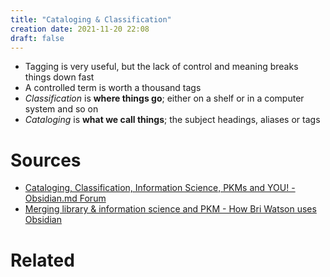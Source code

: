 ```yaml
---
title: "Cataloging & Classification"
creation date: 2021-11-20 22:08
draft: false
---
```


- Tagging is very useful, but the lack of control and meaning breaks things down fast
- A controlled term is worth a thousand tags
- _Classification_ is **where things go**; either on a shelf or in a computer system and so on
- _Cataloging_ is **what we call things**; the subject headings, aliases or tags

# Sources
- [Cataloging, Classification, Information Science, PKMs and YOU! - Obsidian.md Forum](https://forum.obsidian.md/t/cataloging-classification-information-science-pkms-and-you/10071)
- [Merging library & information science and PKM - How Bri Watson uses Obsidian](https://www.youtube.com/watch?v=6vFRnKsNX3c&t=1324s)

# Related